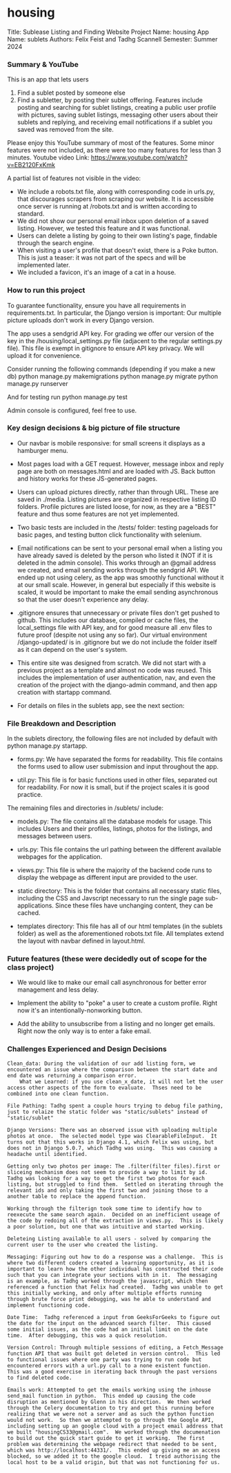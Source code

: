 # housing
Title: Sublease Listing and Finding Website
Project Name: housing
App Name: sublets
Authors: Felix Feist and Tadhg Scannell
Semester: Summer 2024


### Summary & YouTube
This is an app that lets users 
1. Find a sublet posted by someone else 
2. Find a subletter, by posting their sublet offering.
Features include posting and searching for sublet listings, creating a public user profile with pictures, saving sublet listings, messaging other users about their sublets and replying, and receiving email notifications if a sublet you saved was removed from the site. 

Please enjoy this YouTube summary of most of the features. Some minor features were not included, as there were too many features for less than 3 minutes. 
Youtube video Link: https://www.youtube.com/watch?v=EB2120FxKmk

A partial list of features not visible in the video:
 - We include a robots.txt file, along with corresponding code in urls.py, that discourages scrapers from scraping our website. It is accessible once server is running at /robots.txt and is written according to standard.
 - We did not show our personal email inbox upon deletion of a saved listing. However, we tested this feature and it was functional.
 - Users can delete a listing by going to their own listing's page, findable through the search engine.
 - When visiting a user's profile that doesn't exist, there is a Poke button. This is just a teaser: it  was not part of the specs and will be implemented later.
 - We included a favicon, it's an image of a cat in a house.


### How to run this project
To guarantee functionality, ensure you have all requirements in requirements.txt. In particular, the Django version is important: Our multiple picture uploads don't work in every Django version.

The app uses a sendgrid API key. For grading we offer our version of the key in the /housing/local_settings.py file (adjacent to the regular settings.py file). This file is exempt in gitignore to ensure API key privacy. We will upload it for convenience.

Consider running the following commands (depending if you make a new db)
python manage.py makemigrations
python manage.py migrate
python manage.py runserver

And for testing run
python manage.py test

Admin console is configured, feel free to use.

### Key design decisions & big picture of file structure
- Our navbar is mobile responsive: for small screens it displays as a hamburger menu.

- Most pages load with a GET request. However, message inbox and reply page are both on messages.html and are loaded with JS. Back button and history works for these JS-generated pages.

- Users can upload pictures directly, rather than through URL. These are saved in ./media. Listing pictures are organized in respective listing ID folders. Profile pictures are listed loose, for now, as they are a "BEST" feature and thus some features are not yet implemented.

- Two basic tests are included in the /tests/ folder:  testing pageloads for basic pages, and testing button click functionality with selenium. 

- Email notifications can be sent to your personal email when a listing you have already saved is deleted by the person who listed it (NOT if it is deleted in the admin console). This works through an @gmail address we created, and email sending works through the sendgrid API. We ended up not using celery, as the app was smoothly functional without it at our small scale. However, in general but especially if this website is scaled, it would be important to make the email sending asynchronous so that the user doesn't experience any delay.

- .gitignore ensures that unnecessary or private files don't get pushed to github. This includes our database, compiled or cache files, the local_settings file with API key, and for good measure all .env files to future proof (despite not using any so far). Our virtual environment /django-updated/ is in .gitignore but we do not include the folder itself as it can depend on the user's system.

- This entire site was designed from scratch. We did not start with a previous project as a template and almost no code was reused. This includes the implementation of user authentication, nav, and even the creation of the project with the django-admin command, and then app creation with startapp command.

- For details on files in the sublets app, see the next section:

### File Breakdown and Description

In the sublets directory, the following files are not included by default with python manage.py startapp.

- forms.py: We have separated the forms for readability. This file contains the forms used to allow user submission and input throughout the app.

- util.py: This file is for basic functions used in other files, separated out for readability. For now it is small, but if the project scales it is good practice.

The remaining files and directories in /sublets/ include: 
- models.py: The file contains all the database models for usage. This includes Users and their profiles, listings, photos for the listings, and messages between users.

- urls.py: This file contains the url pathing between the different available webpages for the application.

- views.py: This file is where the majority of the backend code runs to display the webpage as different input are provided to the user.

- static directory: This is the folder that contains all necessary static files, including the CSS and Javscript necessary to run the single page sub-applications. Since these files have unchanging content, they can be cached.

- templates directory: This file has all of our html templates (in the sublets folder) as well as the aforementioned robots.txt file. All templates extend the layout with navbar defined in layout.html.

### Future features (these were decidedly out of scope for the class project)
- We would like to make our email call asynchronous for better error management and less delay.

- Implement the ability to "poke" a user to create a custom profile. Right now it's an intentionally-nonworking button.

- Add the ability to unsubscribe from a listing and no longer get emails. Right now the only way is to enter a fake email.

### Challenges Experienced and Design Decisions

    Clean_data: During the validation of our add listing form, we encountered an issue where the comparison between the start date and end date was returning a comparison error.  
        What we Learned: if you use clean_x_date, it will not let the user access other aspects of the form to evaluate.  Thses need to be combined into one clean function.

    File Pathing: Tadhg spent a couple hours trying to debug file pathing, just to relaize the static folder was "static/sublets" instead of "static/sublet"

    Django Versions: There was an observed issue with uploading multiple photos at once.  The selected model type was ClearableFileInput.  It turns out that this works in Django 4.1, which Felix was using, but does not in Django 5.0.7, which Tadhg was using.  This was causing a headache until identified.  

    Getting only two photos per image: The .filter(filter files).first or sliceing mechanism does not seem to provide a way to limit by id.  Tadhg was looking for a way to get the first two photos for each listing, but struggled to find them.  Settled on iterating through the relevant ids and only taking the first two and joining those to a another table to replace the append function.

    Working through the filterign took some time to identify how to reexecute the same search again.  Decided on an inefficient useage of the code by redoing all of the extraction in views.py.  This is likely a poor solution, but one that was intuitive and started working.

    Deleteing Listing available to all users - solved by comparing the current user to the user who created the listing.

    Messaging: Figuring out how to do a response was a challenge.  This is where two different coders created a learning opportunity, as it is important to learn how the other individual has constructed their code such that you can integrate your sections with in it.  The messaging is an example, as Tadhg worked through the javascript, which then referenced a function that Felix had created.  Tadhg was unable to get this initially working, and only after multiple efforts running through brute force print debugging, was he able to understand and implement functioning code.

    Date Time:  Tadhg referenced a input from GeeksForGeeks to figure out the date for the input on the advanced search filter.  This caused some initial issues, as the code had an initial limit on the date time.  After debugging, this was a quick resolution.

    Version Control: Through multiple sessions of editing, a Fetch_Message function API that was built got deleted in version control.  This led to functional issues where one party was trying to run code but encountered errors with a url.py call to a none existent function.  This was a good exercise in iterating back through the past versions to find deleted code.

    Emails work: Attempted to get the emails working using the inhouse send_mail function in python.  This ended up causing the code disruption as mentioned by Glenn in his direction.  We then worked through the Celery documentation to try and get this running before realizing that we were not a server and as such the python function would not work.  So then we attempted to go through the Google API, including setting up an google cloud with a project email address that we built "housingCS33@gmail.com".  We worked through the documenation to build out the quick start guide to get it working.  The first problem was determining the webpage redirect that needed to be sent, which was http://localhost:44331/.  This ended up giving me an access blocked, so we added it to the google cloud.  I treid authorising the local host to be a valid origin, but that was not functioning for us.
